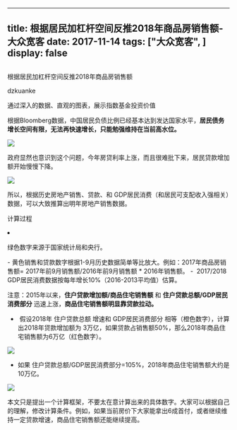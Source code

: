 
---
title:   根据居民加杠杆空间反推2018年商品房销售额-大众宽客
date: 2017-11-14
tags: ["大众宽客", ]
display: false
---


## 



根据居民加杠杆空间反推2018年商品房销售额




dzkuanke




通过深入的数据、直观的图表，展示指数基金投资价值


根据Bloomberg数据，中国居民负债比例已经基本达到发达国家水平，**居民债务增长空间有限，无法再快速增长，只能勉强维持在当前高水位。**

<img data-s="300,640" data-type="jpeg" src="https://mmbiz.qpic.cn/mmbiz_jpg/PKw3FQPmhIhkwGVqoeCzhGq2ad8XKgoY8enl0UF459ibCMZHLlYl6XAP35ricocqOO3dc1E3c8HyoqJ9t7Tia9iaDw/0?wx_fmt=jpeg" data-copyright="0" style="" class="" data-ratio="1.014209591474245" data-w="563"/>



政府显然也意识到这个问题，今年房贷利率上涨，而且很难批下来，居民贷款增加额开始慢慢下降。

<img data-s="300,640" data-type="png" src="https://mmbiz.qpic.cn/mmbiz_png/PKw3FQPmhIhkwGVqoeCzhGq2ad8XKgoY1xx8new9mPSJrDYYsBOkkGBMfSPdhJKmHEndLd7duZrvnXOHh0zfaQ/0?wx_fmt=png" data-copyright="0" style="" class="" data-ratio="0.506108202443281" data-w="573"/>



所以，根据历史房地产销售、贷款、和 GDP居民消费（和居民可支配收入强相关）数据，可以大致推算出明年房地产销售数据。



计算过程&nbsp;


<li><p>绿色数字来源于国家统计局和央行。
&nbsp;</p></li>- 黄色销售和贷款数字根据1-9月历史数据简单等比放大。例如：2017年商品房销售额= 2017年前9月销售额/2016年前9月销售额 * 2016年销售额。&nbsp;- &nbsp;2017/2018 GDP居民消费数据按每年增长10%（2016-2013平均值）估算。


注意：2015年以来，**住户贷款增加额/商品住宅销售额** 和&nbsp;**住户贷款总额/GDP居民消费部分** 迅速上涨，**商品住宅销售额明显靠贷款拉动。**


- &nbsp;假设2018年 住户贷款总额 增速和 GDP居民消费部分 相等（橙色数字），计算出2018年贷款增加额为 3万亿，如果贷款占销售额50%，那么2018年商品住宅销售额为6万亿（红色数字）。
<img data-s="300,640" data-type="png" src="https://mmbiz.qpic.cn/mmbiz_png/PKw3FQPmhIhkwGVqoeCzhGq2ad8XKgoYgrTyqNRibgDat4erl4wiaUtGw5u5mxBTh3XGwKW5E4o7qSaNTYy0Q5XA/0?wx_fmt=png" data-copyright="0" style="" class="" data-ratio="0.29107981220657275" data-w="1278"/>




- 如果&nbsp;住户贷款总额/GDP居民消费部分=105%，2018年商品住宅销售额大约是10万亿。


<img data-s="300,640" data-type="png" src="https://mmbiz.qpic.cn/mmbiz_png/PKw3FQPmhIhkwGVqoeCzhGq2ad8XKgoYvOHiaUTFghPlpriaozmia4pX5lGricf6uPR7UrLPxBOP6WhCibmdIspzdbQ/0?wx_fmt=png" data-copyright="0" class="" data-ratio="0.29264475743348983" data-w="1278" style="white-space: normal;"/>



本文只是提出一个计算框架，不要太在意计算出来的具体数字。大家可以根据自己的理解，修改计算条件。例如，如果当前房价下大家能拿出6成首付，或者继续维持一定贷款增速，商品住宅销售额还能继续提高。












